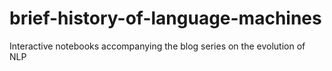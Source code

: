 # brief-history-of-language-machines
Interactive notebooks accompanying the blog series on the evolution of NLP

